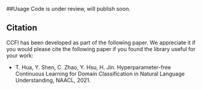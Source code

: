 ##Usage
Code is under review, will publish soon.

## Citation
CCFI has been developed as part of the following paper. We appreciate it if you would please cite the following paper if you found the library useful for your work:

* T. Hua, Y. Shen, C. Zhao, Y. Hsu, H. Jin. Hyperparameter-free Continuous Learning for Domain Classification in Natural Language Understanding, NAACL, 2021.
